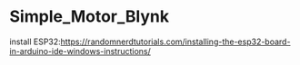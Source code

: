 # Simple_Motor_Blynk
install ESP32:https://randomnerdtutorials.com/installing-the-esp32-board-in-arduino-ide-windows-instructions/
